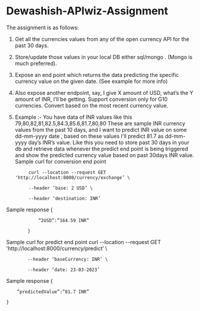 # Dewashish-APIwiz-Assignment

The assignment is as follows:

1) Get all the currencies values from any of the open currency API for the past 30 days.
2) Store/update those values in your local DB either sql/mongo . (Mongo is much preferred).
3) Expose an end point which returns the data predicting the specific currency value on the given date. (See example for more info)
4) Also expose another endpoint, say, I give X amount of USD, what’s the Y amount of INR, I’ll be getting. Support conversion only for G10 currencies. Convert based on the most recent currency value.
5) Example :- 
You have data of INR values like this 79,80,82,81,82.5,84.3,85.6,81.7,80,80
These are sample INR currency values from the past 10 days, and I want to predict INR value on some dd-mm-yyyy date , based on these values I'll predict 81.7 as dd-mm-yyyy day’s INR’s value.
Like this you need to store past 30 days in your db and retrieve data whenever the predict end point is being triggered and show the predicted currency value based on past 30days INR value.
Sample curl for conversion end point 

			curl --location --request GET 'http://localhost:8000/currency/exchange’ \

			--header ‘base: 2 USD’ \

			--header ‘destination: INR’

Sample response 
			{

				“2USD”:”164.59 INR”

			}

Sample curl for predict end point
			curl --location --request GET 'http://localhost:8000/currency/predict’ \

			--header ‘baseCurrency: INR’ \

			--header ‘date: 23-03-2023’

Sample response 
	{

		“predictedValue”:”81.7 INR”

	}
